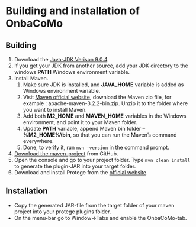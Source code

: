 # Building and installation of OnbaCoMo

## Building
1. Download the [Java-JDK Verison 9.0.4](http://www.oracle.com/technetwork/java/javase/downloads/jdk9-downloads-3848520.html).
2. If you get your JDK from another source, add your JDK directory to the windows **PATH** Windows environment variable.
3. Install Maven.
    1. Make sure JDK is installed, and **JAVA_HOME** variable is added as Windows environment variable.
    2. Visit [Maven official website](https://maven.apache.org/download.cgi#), download the Maven zip file, for example : apache-maven-3.2.2-bin.zip. Unzip it to the folder where you want to install Maven.
    3. Add both **M2_HOME** and **MAVEN_HOME** variables in the Windows environment, and point it to your Maven folder.
    4. Update **PATH** variable, append Maven bin folder – **%M2_HOME%\bin**, so that you can run the Maven’s command everywhere.
    5. Done, to verify it, run `mvn –version` in the command prompt.
4. [Download the maven-project](https://github.com/benediktreitemeyer/onbacomo) from GitHub.
5. Open the console and go to your project folder. Type `mvn clean install` to generate the plugin-JAR into your target folder.
6. Download and install Protege from the [official website](https://protege.stanford.edu/products.php#desktop-protege).

## Installation
- Copy the generated JAR-file from the target folder of your maven project into your protege plugins folder.
- On the menu-bar go to Window->Tabs and enable the OnbaCoMo-tab.
